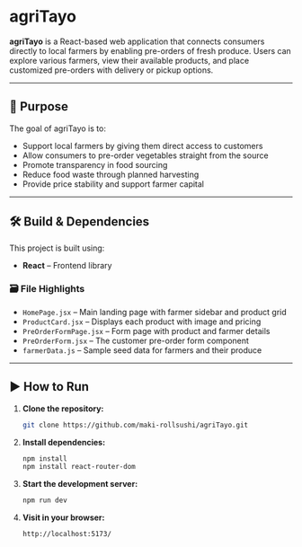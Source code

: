 # agriTayo

**agriTayo** is a React-based web application that connects consumers directly to local farmers by enabling pre-orders of fresh produce. Users can explore various farmers, view their available products, and place customized pre-orders with delivery or pickup options.

---

## 🎯 Purpose

The goal of agriTayo is to:

- Support local farmers by giving them direct access to customers
- Allow consumers to pre-order vegetables straight from the source
- Promote transparency in food sourcing
- Reduce food waste through planned harvesting
- Provide price stability and support farmer capital

---

## 🛠️ Build & Dependencies

This project is built using:

- **React** – Frontend library

### 🗃 File Highlights

- `HomePage.jsx` – Main landing page with farmer sidebar and product grid
- `ProductCard.jsx` – Displays each product with image and pricing
- `PreOrderFormPage.jsx` – Form page with product and farmer details
- `PreOrderForm.jsx` – The customer pre-order form component
- `farmerData.js` – Sample seed data for farmers and their produce

---

## ▶️ How to Run

1. **Clone the repository:**

   ```bash
   git clone https://github.com/maki-rollsushi/agriTayo.git
   ```

2. **Install dependencies:**

   ```bash
   npm install
   npm install react-router-dom

   ```

3. **Start the development server:**

   ```bash
   npm run dev
   ```

4. **Visit in your browser:**
   ```bash
   http://localhost:5173/
   ```
